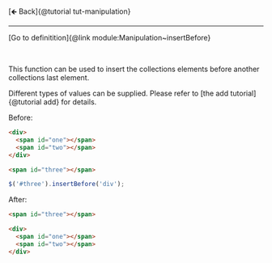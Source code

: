 [🡸 Back]{@tutorial tut-manipulation}
___

[Go to definitition]{@link module:Manipulation~insertBefore}

&nbsp;

This function can be used to insert the collections elements before another collections last element.

Different types of values can be supplied. Please refer to [the add tutorial]{@tutorial add} for details.

Before:
```html
<div>
  <span id="one"></span>
  <span id="two"></span>
</div>

<span id="three"></span>
```

```js
$('#three').insertBefore('div');
```

After:
```html
<span id="three"></span>

<div>
  <span id="one"></span>
  <span id="two"></span>
</div>
```
